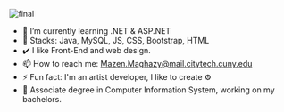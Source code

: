 ![final](https://user-images.githubusercontent.com/63317015/188764449-a95a1778-c647-41c3-b807-9e00fe84949d.gif)

- 🌱 I’m currently learning .NET & ASP.NET
- 🔭 Stacks: Java, MySQL, JS, CSS, Bootstrap, HTML
- ✔️ I like Front-End and web design.
- 📫 How to reach me: Mazen.Maghazy@mail.citytech.cuny.edu
- ⚡ Fun fact: I'm an artist developer, I like to create ⚙️
- 🏫 Associate degree in Computer Information System, working on my bachelors.  


<!--
### Hi there 👋
**Mazensh88/Mazensh88** is a ✨ _special_ ✨ repository because its `README.md` (this file) appears on your GitHub profile.

Here are some ideas to get you started:

- 🔭 I’m currently working on ...
- 🌱 I’m currently learning ...
- 👯 I’m looking to collaborate on ...
- 🤔 I’m looking for help with ...
- 💬 Ask me about ...
- 📫 How to reach me: ...
- 😄 Pronouns: ...
- ⚡ Fun fact: ...
-->

